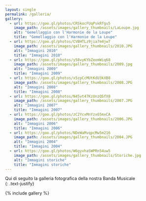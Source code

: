 ```yaml
---
layout: single
permalink: /galleria/
gallery:
  - url: https://goo.gl/photos/CRSkocFUqPskRfgu5
    image_path: /assets/images/gallery_thumbnails/LaLoupe.jpg
    alt: "Gemellaggio con l'Harmonie de la Loupe"
    title: "Gemellaggio con l'Harmonie de la Loupe"
  - url: https://goo.gl/photos/CVBHTLz9jia7m4jw7
    image_path: /assets/images/gallery_thumbnails/2010.JPG
    alt: "Immagini 2010"
    title: "Immagini 2010"
  - url: https://goo.gl/photos/y58vyKYbZeomWiq68
    image_path: /assets/images/gallery_thumbnails/2009.jpg
    alt: "Immagini 2009"
    title: "Immagini 2009"
  - url: https://goo.gl/photos/x5zpCcMUtKdU3kXB8
    image_path: /assets/images/gallery_thumbnails/2008.JPG
    alt: "Immagini 2008"
    title: "Immagini 2008"
  - url: https://goo.gl/photos/N45vt47KzUnzQSfX8
    image_path: /assets/images/gallery_thumbnails/2007.JPG
    alt: "Immagini 2007"
    title: "Immagini 2007"
  - url: https://goo.gl/photos/zC2YcxMnYzx65mxCA
    image_path: /assets/images/gallery_thumbnails/2006.JPG
    alt: "Immagini 2006"
    title: "Immagini 2006"
  - url: https://goo.gl/photos/NDeWaMvqpcMw5m216
    image_path: /assets/images/gallery_thumbnails/2004.JPG
    alt: "Immagini 2004"
    title: "Immagini 2004"
  - url: https://goo.gl/photos/W6gyvhaSWPRn54uw5
    image_path: /assets/images/gallery_thumbnails/Storiche.jpg
    alt: "Immagini storiche"
    title: "Immagini storiche"
---
```

Qui di seguito la galleria fotografica della nostra Banda Musicale  
{: .text-justify}

{% include gallery %}